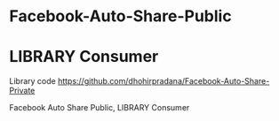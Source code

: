 # Facebook-Auto-Share-Public
# LIBRARY Consumer
Library code https://github.com/dhohirpradana/Facebook-Auto-Share-Private

Facebook Auto Share Public, LIBRARY Consumer
